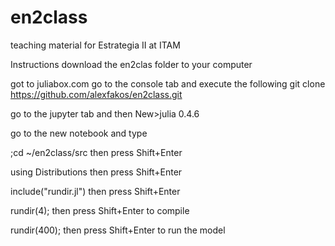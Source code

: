 # en2class
teaching material for Estrategia II at ITAM

Instructions
download the en2clas folder to your computer

got to juliabox.com
go to the console tab and execute the following
git clone https://github.com/alexfakos/en2class.git

go to the jupyter tab and then New>julia 0.4.6

go to the new notebook and type

;cd ~/en2class/src     then press Shift+Enter

using Distributions     then press Shift+Enter

include("rundir.jl")   then press Shift+Enter

rundir(4);              then press Shift+Enter to compile

rundir(400);              then press Shift+Enter to run the model


